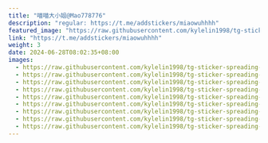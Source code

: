 ```yaml
---
title: "喵喵大小姐@Mao778776"
description: "regular: https://t.me/addstickers/miaowuhhhh"
featured_image: "https://raw.githubusercontent.com/kylelin1998/tg-sticker-spreading-worldwide-images/main/img/4f786921-17ef-466f-a10d-4e4e1b460c3e.jpg"
link: "https://t.me/addstickers/miaowuhhhh"
weight: 3
date: 2024-06-28T08:02:35+08:00
images:
  - https://raw.githubusercontent.com/kylelin1998/tg-sticker-spreading-worldwide-images/main/img/4f786921-17ef-466f-a10d-4e4e1b460c3e.jpg
  - https://raw.githubusercontent.com/kylelin1998/tg-sticker-spreading-worldwide-images/main/img/7f7d86ac-e739-46ca-9d3f-83312aeafcad.jpg
  - https://raw.githubusercontent.com/kylelin1998/tg-sticker-spreading-worldwide-images/main/img/7305e0d2-51cb-4875-81fd-92742a76d18b.jpg
  - https://raw.githubusercontent.com/kylelin1998/tg-sticker-spreading-worldwide-images/main/img/4fc84c13-d259-43ce-9db2-ff132b4ced9b.jpg
  - https://raw.githubusercontent.com/kylelin1998/tg-sticker-spreading-worldwide-images/main/img/35e78ff1-609f-4304-a373-91a1cbb2ded8.jpg
  - https://raw.githubusercontent.com/kylelin1998/tg-sticker-spreading-worldwide-images/main/img/41651376-2dca-42b7-a43c-0e9f18e8b8fd.jpg
  - https://raw.githubusercontent.com/kylelin1998/tg-sticker-spreading-worldwide-images/main/img/3f218322-5ec4-4a96-b7c1-d1a2b690e712.jpg
  - https://raw.githubusercontent.com/kylelin1998/tg-sticker-spreading-worldwide-images/main/img/b5f512cb-b162-49d0-ba67-2ac0e1422bf6.jpg
  - https://raw.githubusercontent.com/kylelin1998/tg-sticker-spreading-worldwide-images/main/img/81b8f63c-2be9-4e0d-807b-1d0e9ec003f9.jpg
---
```


